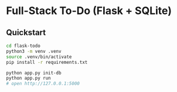 
# Full-Stack To-Do (Flask + SQLite)

## Quickstart
```bash
cd flask-todo
python3 -m venv .venv
source .venv/bin/activate
pip install -r requirements.txt

python app.py init-db
python app.py run
# open http://127.0.0.1:5000
```
